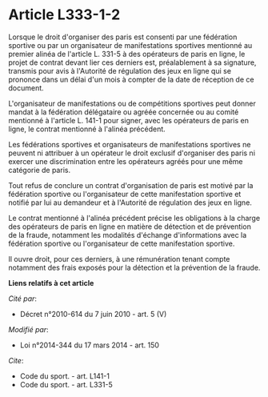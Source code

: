 # Article L333-1-2

Lorsque le droit d'organiser des paris est consenti par une fédération sportive ou par un organisateur de manifestations
sportives mentionné au premier alinéa de l'article L. 331-5 à des opérateurs de paris en ligne, le projet de contrat devant
lier ces derniers est, préalablement à sa signature, transmis pour avis à l'Autorité de régulation des jeux en ligne qui se
prononce dans un délai d'un mois à compter de la date de réception de ce document. 

L'organisateur de manifestations ou de compétitions sportives peut donner mandat à la fédération délégataire ou agréée
concernée ou au comité mentionné à l'article L. 141-1 pour signer, avec les opérateurs de paris en ligne, le contrat
mentionné à l'alinéa précédent. 

Les fédérations sportives et organisateurs de manifestations sportives ne peuvent ni attribuer à un opérateur le droit
exclusif d'organiser des paris ni exercer une discrimination entre les opérateurs agréés pour une même catégorie de paris. 

Tout refus de conclure un contrat d'organisation de paris est motivé par la fédération sportive ou l'organisateur de cette
manifestation sportive et notifié par lui au demandeur et à l'Autorité de régulation des jeux en ligne. 

Le contrat mentionné à l'alinéa précédent précise les obligations à la charge des opérateurs de paris en ligne en matière de
détection et de prévention de la fraude, notamment les modalités d'échange d'informations avec la fédération sportive ou
l'organisateur de cette manifestation sportive. 

Il ouvre droit, pour ces derniers, à une rémunération tenant compte notamment des frais exposés pour la détection et la
prévention de la fraude.

**Liens relatifs à cet article**

_Cité par_:

  - Décret n°2010-614 du 7 juin 2010 - art. 5 (V)

_Modifié par_:

  - Loi n°2014-344 du 17 mars 2014 - art. 150

_Cite_:

  - Code du sport. - art. L141-1
  - Code du sport. - art. L331-5
